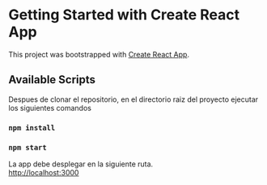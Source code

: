 # Getting Started with Create React App

This project was bootstrapped with [Create React App](https://github.com/facebook/create-react-app).

## Available Scripts

Despues de clonar el repositorio, en el directorio raiz del proyecto ejecutar los siguientes comandos
### `npm install`
### `npm start`

La app debe desplegar en la siguiente ruta.\
[http://localhost:3000](http://localhost:3000)


